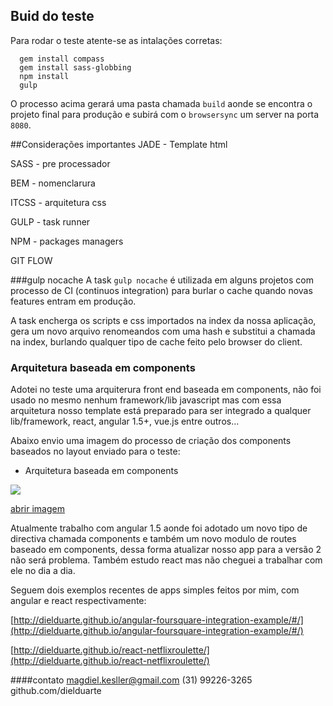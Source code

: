 ## Buid do teste
Para rodar o teste atente-se as intalações corretas:


```
  gem install compass
  gem install sass-globbing
  npm install
  gulp
```

O processo acima gerará uma pasta chamada `build` aonde se encontra o projeto final para produção e subirá com o `browsersync` um server na porta `8080`.


##Considerações importantes
JADE - Template html

SASS  - pre processador

BEM   - nomenclarura

ITCSS - arquitetura css

GULP - task runner

NPM - packages managers

GIT FLOW

###gulp nocache
A task `gulp nocache` é utilizada em alguns projetos com processo de CI (continuos integration) para burlar o cache quando novas features entram em produção.

A task encherga os scripts e css importados na index da nossa aplicação, gera um novo arquivo renomeandos com uma hash e substitui a chamada na index, burlando qualquer tipo de cache feito pelo browser do client.

### Arquitetura baseada em components
Adotei no teste uma arquiterura front end baseada em components, não foi usado no mesmo nenhum framework/lib javascript mas com essa arquitetura nosso template está preparado para ser integrado a qualquer lib/framework, react, angular 1.5+, vue.js entre outros...

Abaixo envio uma imagem do processo de criação dos components baseados no layout enviado para o teste:

* Arquitetura baseada em components

![](README_IMAGES/components.png)

[abrir imagem](https://raw.githubusercontent.com/dielduarte/hotmart-test/develop/README_IMAGES/components.png?token=AFaqN-fdDn3lSjQu1Ud9Em1iFF-ofh1Gks5XETYgwA%3D%3D)

Atualmente trabalho com angular 1.5 aonde foi adotado um novo tipo de directiva chamada components e também um novo modulo de routes baseado em components, dessa forma atualizar nosso app para a versão 2 não será problema. Também estudo react mas não cheguei a trabalhar com ele no dia a dia.

Seguem dois exemplos recentes de apps simples feitos por mim, com angular e react respectivamente:

[http://dielduarte.github.io/angular-foursquare-integration-example/#/](http://dielduarte.github.io/angular-foursquare-integration-example/#/)

[http://dielduarte.github.io/react-netflixroulette/](http://dielduarte.github.io/react-netflixroulette/)




####contato
magdiel.kesller@gmail.com
(31) 99226-3265
github.com/dielduarte
